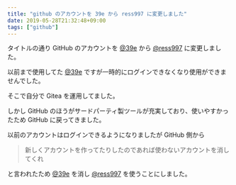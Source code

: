 ```yaml
---
title: "github のアカウントを 39e から ress997 に変更しました"
date: 2019-05-28T21:32:48+09:00
tags: ["github"]
---
```

タイトルの通り GitHub のアカウントを [@39e][1] から [@ress997][2] に変更しました。

<!--more-->

以前まで使用してた [@39e][1] ですが一時的にログインできなくなり使用ができませんでした。

そこで自分で Gitea を運用してました。

しかし GitHub のほうがサードパーティ製ツールが充実しており、使いやすかったため GitHub に戻ってきました。

以前のアカウントはログインできるようになりましたが GitHub 側から

> 新しくアカウントを作ってたりしたのであれば使わないアカウントを消してくれ

と言われたため [@39e][1] を消し [@ress997][2] を使うことにしました。

[1]:https://github.com/39e
[2]:https://github.com/ress997
